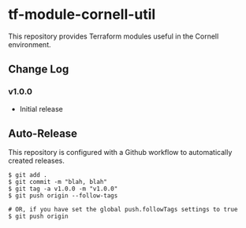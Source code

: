 # tf-module-cornell-util

This repository provides Terraform modules useful in the Cornell environment.

## Change Log

### v1.0.0
- Initial release

## Auto-Release

This repository is configured with a Github workflow to automatically created releases.
```
$ git add .
$ git commit -m "blah, blah"
$ git tag -a v1.0.0 -m "v1.0.0"
$ git push origin --follow-tags

# OR, if you have set the global push.followTags settings to true
$ git push origin
```

